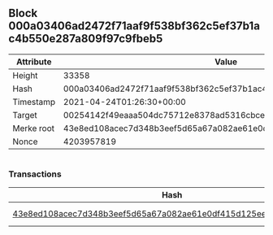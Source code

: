 ## Block 000a03406ad2472f71aaf9f538bf362c5ef37b1ac4b550e287a809f97c9fbeb5

Attribute | Value
--- | ---
Height | 33358
Hash | 000a03406ad2472f71aaf9f538bf362c5ef37b1ac4b550e287a809f97c9fbeb5
Timestamp | 2021-04-24T01:26:30+00:00
Target | 00254142f49eaaa504dc75712e8378ad5316cbcead634704b3734b6271167cc4
Merke root | 43e8ed108acec7d348b3eef5d65a67a082ae61e0df415d125eed126370f2b52d
Nonce | 4203957819

```

```

### Transactions

Hash | Amount
--- | ---
[43e8ed108acec7d348b3eef5d65a67a082ae61e0df415d125eed126370f2b52d](43e8ed108acec7d348b3eef5d65a67a082ae61e0df415d125eed126370f2b52d.md) | 10.00000000 SKEPTI 
